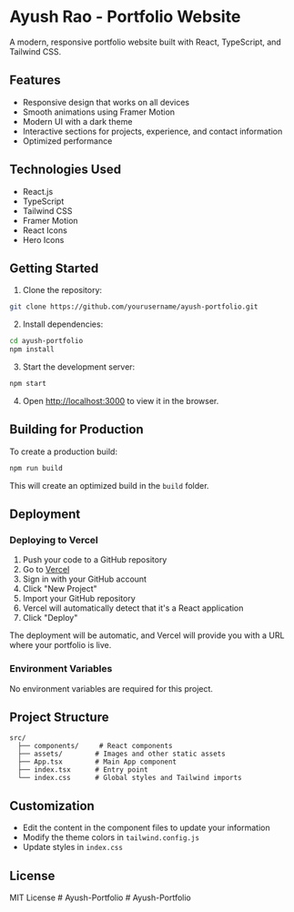 # Ayush Rao - Portfolio Website

A modern, responsive portfolio website built with React, TypeScript, and Tailwind CSS.

## Features

- Responsive design that works on all devices
- Smooth animations using Framer Motion
- Modern UI with a dark theme
- Interactive sections for projects, experience, and contact information
- Optimized performance

## Technologies Used

- React.js
- TypeScript
- Tailwind CSS
- Framer Motion
- React Icons
- Hero Icons

## Getting Started

1. Clone the repository:
```bash
git clone https://github.com/yourusername/ayush-portfolio.git
```

2. Install dependencies:
```bash
cd ayush-portfolio
npm install
```

3. Start the development server:
```bash
npm start
```

4. Open [http://localhost:3000](http://localhost:3000) to view it in the browser.

## Building for Production

To create a production build:

```bash
npm run build
```

This will create an optimized build in the `build` folder.

## Deployment

### Deploying to Vercel

1. Push your code to a GitHub repository
2. Go to [Vercel](https://vercel.com)
3. Sign in with your GitHub account
4. Click "New Project"
5. Import your GitHub repository
6. Vercel will automatically detect that it's a React application
7. Click "Deploy"

The deployment will be automatic, and Vercel will provide you with a URL where your portfolio is live.

### Environment Variables

No environment variables are required for this project.

## Project Structure

```
src/
  ├── components/     # React components
  ├── assets/        # Images and other static assets
  ├── App.tsx        # Main App component
  ├── index.tsx      # Entry point
  └── index.css      # Global styles and Tailwind imports
```

## Customization

- Edit the content in the component files to update your information
- Modify the theme colors in `tailwind.config.js`
- Update styles in `index.css`

## License

MIT License
#   A y u s h - P o r t f o l i o 
 
 #   A y u s h - P o r t f o l i o  
 